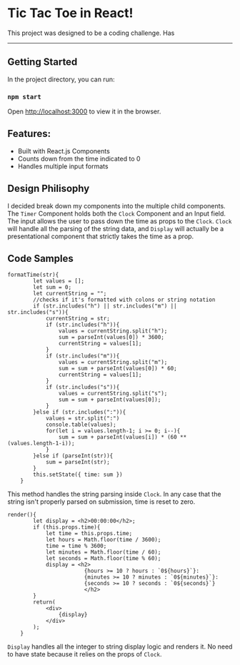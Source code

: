 # Tic Tac Toe in React!

This project was designed to be a coding challenge. Has 

---

## Getting Started
In the project directory, you can run:

### `npm start`

Open [http://localhost:3000](http://localhost:3000) to view it in the browser.


## Features:

* Built with React.js Components
* Counts down from the time indicated to 0
* Handles multiple input formats


## Design Philisophy

I decided break down my components into the multiple child components. The `Timer` Component holds both the `Clock` Component and an Input field. The input allows the user to pass down the time as props to the `Clock`. `Clock` will handle all the parsing of the string data, and `Display` will actually be a presentational component that strictly takes the time as a prop.

## Code Samples

```
formatTime(str){
        let values = [];
        let sum = 0;
        let currentString = "";
        //checks if it's formatted with colons or string notation
        if (str.includes("h") || str.includes("m") || str.includes("s")){
            currentString = str;
            if (str.includes("h")){
                values = currentString.split("h");
                sum = parseInt(values[0]) * 3600;
                currentString = values[1];
            }
            if (str.includes("m")){
                values = currentString.split("m");
                sum = sum + parseInt(values[0]) * 60;
                currentString = values[1];
            }
            if (str.includes("s")){
                values = currentString.split("s");
                sum = sum + parseInt(values[0]);
            }
        }else if (str.includes(":")){
            values = str.split(":")
            console.table(values);
            for(let i = values.length-1; i >= 0; i--){
                sum = sum + parseInt(values[i]) * (60 ** (values.length-1-i));
            }
        }else if (parseInt(str)){
            sum = parseInt(str);
        }
        this.setState({ time: sum })
    }
```
This method handles the string parsing inside `Clock`. In any case that the string isn't properly parsed on submission, time is reset to zero.

```
render(){
        let display = <h2>00:00:00</h2>;
        if (this.props.time){
            let time = this.props.time;
            let hours = Math.floor(time / 3600);
            time = time % 3600;
            let minutes = Math.floor(time / 60);
            let seconds = Math.floor(time % 60);
            display = <h2>
                        {hours >= 10 ? hours : `0${hours}`}:
                        {minutes >= 10 ? minutes : `0${minutes}`}:
                        {seconds >= 10 ? seconds : `0${seconds}`}
                        </h2>
        }
        return(
            <div>
                {display}
            </div>
        );
    }

```
`Display` handles all the integer to string display logic and renders it. No need to have state because it relies on the props of `Clock`.

